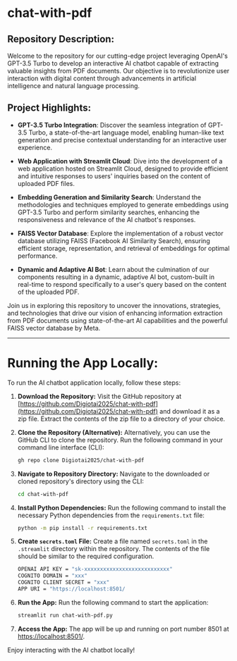 # chat-with-pdf

## Repository Description:

Welcome to the repository for our cutting-edge project leveraging OpenAI's GPT-3.5 Turbo to develop an interactive AI chatbot capable of extracting valuable insights from PDF documents. Our objective is to revolutionize user interaction with digital content through advancements in artificial intelligence and natural language processing.

## Project Highlights:

- **GPT-3.5 Turbo Integration**: Discover the seamless integration of GPT-3.5 Turbo, a state-of-the-art language model, enabling human-like text generation and precise contextual understanding for an interactive user experience.

- **Web Application with Streamlit Cloud**: Dive into the development of a web application hosted on Streamlit Cloud, designed to provide efficient and intuitive responses to users' inquiries based on the content of uploaded PDF files.

- **Embedding Generation and Similarity Search**: Understand the methodologies and techniques employed to generate embeddings using GPT-3.5 Turbo and perform similarity searches, enhancing the responsiveness and relevance of the AI chatbot's responses.

- **FAISS Vector Database**: Explore the implementation of a robust vector database utilizing FAISS (Facebook AI Similarity Search), ensuring efficient storage, representation, and retrieval of embeddings for optimal performance.

- **Dynamic and Adaptive AI Bot**: Learn about the culmination of our components resulting in a dynamic, adaptive AI bot, custom-built in real-time to respond specifically to a user's query based on the content of the uploaded PDF.



Join us in exploring this repository to uncover the innovations, strategies, and technologies that drive our vision of enhancing information extraction from PDF documents using state-of-the-art AI capabilities and the powerful FAISS vector database by Meta.

---
# Running the App Locally:

To run the AI chatbot application locally, follow these steps:

1. **Download the Repository:**
   Visit the GitHub repository at [https://github.com/Digiotai2025/chat-with-pdf](https://github.com/Digiotai2025/chat-with-pdf) and download it as a zip file. Extract the contents of the zip file to a directory of your choice.

2. **Clone the Repository (Alternative):**
   Alternatively, you can use the GitHub CLI to clone the repository. Run the following command in your command line interface (CLI):
   ```sh
   gh repo clone Digiotai2025/chat-with-pdf
   ```

3. **Navigate to Repository Directory:**
   Navigate to the downloaded or cloned repository's directory using the CLI:
   ```sh
   cd chat-with-pdf
   ```

4. **Install Python Dependencies:**
   Run the following command to install the necessary Python dependencies from the `requirements.txt` file:
   ```sh
   python -m pip install -r requirements.txt
   ```

5. **Create `secrets.toml` File:**
   Create a file named `secrets.toml` in the `.streamlit` directory within the repository. The contents of the file should be similar to the required configuration.
   ```sh
   OPENAI API KEY = "sk-xxxxxxxxxxxxxxxxxxxxxxxxxxx"
   COGNITO DOMAIN = "xxx"
   COGNITO CLIENT SECRET = "xxx"
   APP URI = "https://localhost:8501/
   ```

7. **Run the App:**
   Run the following command to start the application:
   ```sh
   streamlit run chat-with-pdf.py
   ```

8. **Access the App:**
   The app will be up and running on port number 8501 at [https://localhost:8501/](https://localhost:8501/).

Enjoy interacting with the AI chatbot locally!

